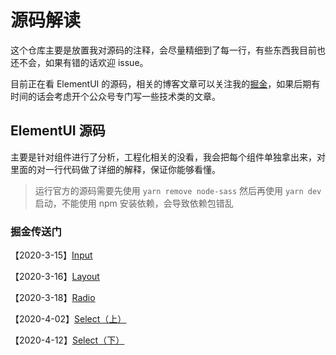 # 源码解读

这个仓库主要是放置我对源码的注释，会尽量精细到了每一行，有些东西我目前也还不会，如果有错的话欢迎 issue。

目前正在看 ElementUI 的源码，相关的博客文章可以关注我的[掘金](https://juejin.im/user/5dca1543f265da4d2e122eba)，如果后期有时间的话会考虑开个公众号专门写一些技术类的文章。

## ElementUI 源码

主要是针对组件进行了分析，工程化相关的没看，我会把每个组件单独拿出来，对里面的对一行代码做了详细的解释，保证你能够看懂。

> 运行官方的源码需要先使用 `yarn remove node-sass` 然后再使用 `yarn dev` 启动，不能使用 npm 安装依赖，会导致依赖包错乱

### 掘金传送门

【2020-3-15】[Input](https://juejin.im/post/5e6dd6f3f265da570d737586)

【2020-3-16】[Layout](https://juejin.im/post/5e6e4f77e51d4526ec0d517c)

【2020-3-18】[Radio](https://juejin.im/post/5e71de8051882549380cac64)

【2020-4-02】[Select（上）](https://juejin.im/post/5e85a2dbe51d4546f03d85e2)

【2020-4-12】[Select（下）](https://juejin.im/post/5e9330e5e51d4546db437a6c)


